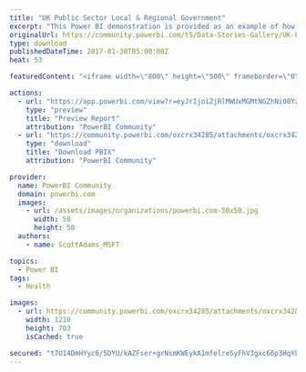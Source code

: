 ```yaml
---
title: "UK Public Sector Local & Regional Government"
excerpt: "This Power BI demonstration is provided as an example of how a UK local or regional government organisation may use Power BI to visualise and"
originalUrl: https://community.powerbi.com/t5/Data-Stories-Gallery/UK-Public-Sector-Local-amp-Regional-Government/m-p/120229
type: download
publishedDateTime: 2017-01-30T05:00:00Z
heat: 53

featuredContent: "<iframe width=\"800\" height=\"500\" frameborder=\"0\" src=\"https://app.powerbi.com/view?r=eyJrIjoiZjRlMWUxMGMtNGZhNi00YzlhLTlkM2UtYzI0MzQ2M2YwYTk5IiwidCI6IjcyZjk4OGJmLTg2ZjEtNDFhZi05MWFiLTJkN2NkMDExZGI0NyIsImMiOjV9\"></iframe>"

actions:
  - url: "https://app.powerbi.com/view?r=eyJrIjoiZjRlMWUxMGMtNGZhNi00YzlhLTlkM2UtYzI0MzQ2M2YwYTk5IiwidCI6IjcyZjk4OGJmLTg2ZjEtNDFhZi05MWFiLTJkN2NkMDExZGI0NyIsImMiOjV9"
    type: "preview"
    title: "Preview Report"
    attribution: "PowerBI Community"
  - url: "https://community.powerbi.com/oxcrx34285/attachments/oxcrx34285/DataStoriesGallery/597/2/UK%20Local%20Regional%20Government%20(no%20ARCGIS)%20small.pbix"
    type: "download"
    title: "Download PBIX"
    attribution: "PowerBI Community"

provider:
  name: PowerBI Community
  domain: powerbi.com
  images:
    - url: /assets/images/organizations/powerbi.com-50x50.jpg
      width: 50
      height: 50
  authors:
    - name: ScottAdams_MSFT

topics:
  - Power BI
tags:
  - Health

images:
  - url: https://community.powerbi.com/oxcrx34285/attachments/oxcrx34285/DataStoriesGallery/597/1/ukpslrgdemo.jpg
    width: 1210
    height: 703
    isCached: true

secured: "t7U14DmHYyc6/5DYU/kAZFser+grNsmKWEykA1mfelre5yFhV3gxc66p3HqYkwcwVWBbdHSH70XcfWHLNdXbqyk/L5dX2nfHSws/N5mm5bD9nrQ/kbn5ax52s4j4kjC595OyzvQZamSTk7DM2hVZbpDh+3nNDbgbW8KPijsV3RYWGo6pR0CzO5daIXfdMzz3ntWPrbQqN6mc57fnDkB15a5nSkL8bMP0SVNyeXl8R8gwRgHjknFOWCtvjIve+0/0v6ezu8igkG/kBi8LaPkuFlJLE4b71KyUA93UX3ThtzEQ2nkcIM/dDvpCJG+EHWoBephldQimBOwIYfW8s1HHS942uSBNfAuoN6s75lxd+t53NyTGCLcsMSiVPtzXsznxVEMEI6KcZvzUBtii7tfN0gwohZQghd+dgCLPzB/7Lws=;1BSOKugdmy4QZ9ED5dooDw=="
---
```


